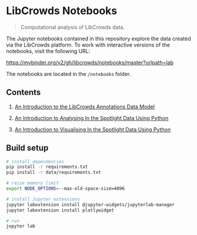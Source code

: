# LibCrowds Notebooks

> Computational analysis of LibCrowds data.

The Jupyter notebooks contained in this repository explore the data created
via the LibCrowds platform. To work with interactive versions of the notebooks,
visit the following URL:

https://mybinder.org/v2/gh/libcrowds/notebooks/master?urlpath=lab

The notebooks are located in the `/notebooks` folder.

## Contents

1. [An Introduction to the LibCrowds Annotations Data Model](https://nbviewer.jupyter.org/github/LibCrowds/notebooks/blob/master/notebooks/intro_to_the_libcrowds_data_model.ipynb)

2. [An Introduction to Analysing In the Spotlight Data Using Python](https://nbviewer.jupyter.org/github/LibCrowds/notebooks/blob/master/notebooks/intro_to_analysing_its_data_using_python.ipynb)

3. [An Introduction to Visualising In the Spotlight Data Using Python](https://nbviewer.jupyter.org/github/LibCrowds/notebooks/blob/master/notebooks/intro_to_visualising_its_data_using_python.ipynb)

## Build setup

``` bash
# install dependencies
pip install -r requirements.txt
pip install -r data/requirements.txt

# raise memory limit
export NODE_OPTIONS=--max-old-space-size=4096

# install Jupyter extensions
jupyter labextension install @jupyter-widgets/jupyterlab-manager
jupyter labextension install plotlywidget

# run
jupyter lab
```
